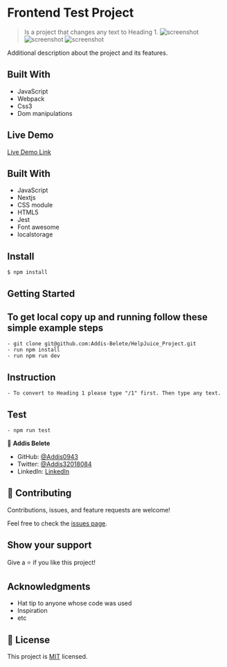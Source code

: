 # Frontend Test Project

> Is a project that changes any text to Heading 1. 
![screenshot](./assets/home_page.png)
![screenshot](./assets/menu_page.png)
![screenshot](./assets/contact_page.png)

Additional description about the project and its features.

## Built With

- JavaScript
- Webpack
- Css3
- Dom manipulations

## Live Demo

[Live Demo Link](https://mystifying-knuth-91d732.netlify.app)

## Built With

- JavaScript
- Nextjs
- CSS module
- HTML5
- Jest
- Font awesome
- localstorage

## Install

```
$ npm install

```

## Getting Started

## To get local copy up and running follow these simple example steps

```
- git clone git@github.com:Addis-Belete/HelpJuice_Project.git
- run npm install
- run npm run dev

```

## Instruction 

```
- To convert to Heading 1 please type "/1" first. Then type any text. 
```

## Test

```
- npm run test 
```

👤 **Addis Belete**

- GitHub: [@Addis0943](https://github.com/Addis0943)
- Twitter: [@Addis32018084](https://twitter.com/Addis32018084)
- LinkedIn: [LinkedIn](https://www.linkedin.com/in/addis-belete-134b98191/)

## 🤝 Contributing

Contributions, issues, and feature requests are welcome!

Feel free to check the [issues page](../../issues/).

## Show your support

Give a ⭐️ if you like this project!

## Acknowledgments

- Hat tip to anyone whose code was used
- Inspiration
- etc

## 📝 License

This project is [MIT](./MIT.md) licensed.

```

```